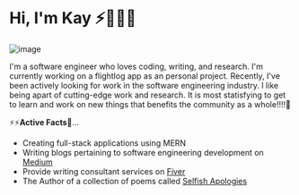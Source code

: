 # Hi, I'm Kay ⚡👩🏾‍💻

![image](https://user-images.githubusercontent.com/37392966/186267694-3d1c6ba2-3ab7-418f-97e7-fe937dff7058.png)

I'm a software engineer who loves coding, writing, and research. I'm currently working on a flightlog app as an personal project. Recently, I've been actively looking for work in the software engineering industry. I like being apart of cutting-edge work and research. It is most statisfying to get to learn and work on new things that benefits the community as a whole!!!!🔭


⚡⚡**Active Facts**💬...
- Creating full-stack applications using MERN
- Writing blogs pertaining to software engineering development on [Medium](https://medium.com/@kaylaedwards575)
- Provide writing consultant services on [Fiver](https://www.fiverr.com/honeychuckles31?up_rollout=true)
- The Author of a collection of poems called [Selfish Apologies](https://www.fiverr.com/honeychuckles31?up_rollout=true)

<!--
**Kay-Edwards/Kay-Edwards** is a ✨ _special_ ✨ repository because its `README.md` (this file) appears on your GitHub profile.

Here are some ideas to get you started:

- 🔭 I’m currently working on ...
- 🌱 I’m currently learning ...
- 👯 I’m looking to collaborate on ...
- 🤔 I’m looking for help with ...
- 💬 Ask me about ...
- 📫 How to reach me: ...
- 😄 Pronouns: ...
- ⚡ Fun fact: ...
-->
